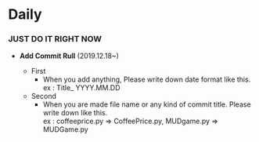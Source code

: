 # Daily
### JUST DO IT RIGHT NOW

- **Add Commit Rull** (2019.12.18~)

    - First 
        - When you add anything, Please write down date format like this.      
        ex : Title_ YYYY.MM.DD
     - Second
        - When you are made file name or any kind of commit title. Please write down like this.     
        ex : 
        coffeeprice.py => CoffeePrice.py, MUDgame.py => MUDGame.py




